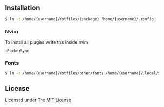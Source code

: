 ## Installation
```sh
$ ln -s /home/{username}/dotfiles/{package} /home/{username}/.config
```


### Nvim
To install all plugins write this inside nvim

```nvim
:PackerSync
```

### Fonts 
```sh
$ ln -s /home/{username}/dotfiles/other/fonts /home/{username}/.local/share/fonts
```

## License
Licensed under [The MIT License](https://opensource.org/license/mit/)
